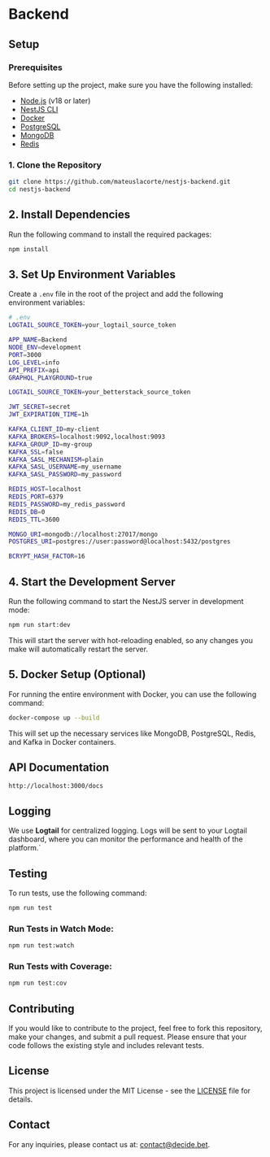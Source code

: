 # Backend

## Setup

### Prerequisites

Before setting up the project, make sure you have the following installed:
- [Node.js](https://nodejs.org/) (v18 or later)
- [NestJS CLI](https://docs.nestjs.com/)
- [Docker](https://www.docker.com/)
- [PostgreSQL](https://www.postgresql.org/)
- [MongoDB](https://www.mongodb.com/)
- [Redis](https://redis.io/)

### 1. Clone the Repository

```bash
git clone https://github.com/mateuslacorte/nestjs-backend.git
cd nestjs-backend
```

## 2. Install Dependencies

Run the following command to install the required packages:

```bash
npm install
```

## 3. Set Up Environment Variables

Create a `.env` file in the root of the project and add the following environment variables:

```bash
# .env
LOGTAIL_SOURCE_TOKEN=your_logtail_source_token

APP_NAME=Backend
NODE_ENV=development
PORT=3000
LOG_LEVEL=info
API_PREFIX=api
GRAPHQL_PLAYGROUND=true

LOGTAIL_SOURCE_TOKEN=your_betterstack_source_token

JWT_SECRET=secret
JWT_EXPIRATION_TIME=1h

KAFKA_CLIENT_ID=my-client
KAFKA_BROKERS=localhost:9092,localhost:9093
KAFKA_GROUP_ID=my-group
KAFKA_SSL=false
KAFKA_SASL_MECHANISM=plain
KAFKA_SASL_USERNAME=my_username
KAFKA_SASL_PASSWORD=my_password

REDIS_HOST=localhost
REDIS_PORT=6379
REDIS_PASSWORD=my_redis_password
REDIS_DB=0
REDIS_TTL=3600

MONGO_URI=mongodb://localhost:27017/mongo
POSTGRES_URI=postgres://user:password@localhost:5432/postgres

BCRYPT_HASH_FACTOR=16
```

## 4. Start the Development Server

Run the following command to start the NestJS server in development mode:

```bash
npm run start:dev
```

This will start the server with hot-reloading enabled, so any changes you make will automatically restart the server.

## 5. Docker Setup (Optional)

For running the entire environment with Docker, you can use the following command:

```bash
docker-compose up --build
```

This will set up the necessary services like MongoDB, PostgreSQL, Redis, and Kafka in Docker containers.

## API Documentation

```
http://localhost:3000/docs
```

## Logging

We use **Logtail** for centralized logging. Logs will be sent to your Logtail dashboard, where you can monitor the performance and health of the platform.`

## Testing

To run tests, use the following command:

```bash
npm run test
```

### Run Tests in Watch Mode:

```bash
npm run test:watch
```

### Run Tests with Coverage:

```bash
npm run test:cov
```

## Contributing

If you would like to contribute to the project, feel free to fork this repository, make your changes, and submit a pull request. Please ensure that your code follows the existing style and includes relevant tests.

## License

This project is licensed under the MIT License - see the [LICENSE](LICENSE) file for details.

## Contact

For any inquiries, please contact us at: [contact@decide.bet](mailto:contact@decide.bet).
